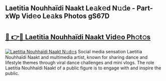 ## Laetitia Nouhhaïdi Naakt Le𝚊k𝚎d N𝚞𝚍e - Part-xWp Vid𝚎o Le𝚊ks Photos gS67D

# <h2><a href="http://fb6vex.evod.top/?m=Laetitia+Nouhha%c3%afdi+Naakt">🔗 👉🔴 Laetitia Nouhhaïdi Naakt Vid𝚎o Ph𝚘t𝚘s</a></h2>

[![Laetitia Nouhhaïdi Naakt N𝚞d𝚎s](https://i.imgur.com/8V9OHl7.gif)](http://fb6vex.evod.top/?m=Laetitia+Nouhha%c3%afdi+Naakt)
Social media sensation Laetitia Nouhhaïdi Naakt and multimedia artist, known for sharing dance and lifestyle themes through viral dance challenges and mini vlogs. The role Laetitia Nouhhaïdi Naakt of a public figure is to engage with and inspire the public. 
